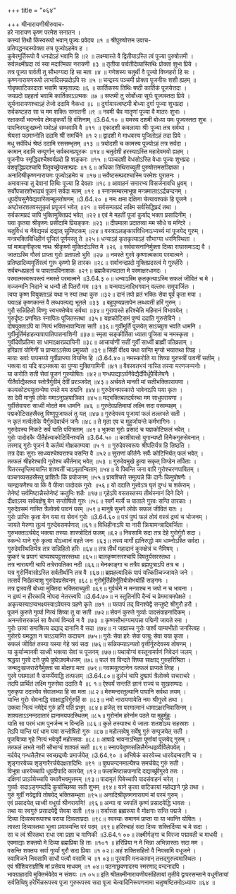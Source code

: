 +++
title = "०६४"

+++
श्रीनारायणीश्रीरुवाच-  
हरे नारायण कृष्ण परमेश सनातन ।  
कस्यां तिथौ किंस्वरूपो भवान् पूज्यः प्रवेदय ॥१ ॥
श्रीपुरुषोत्तम उवाच-  
प्रतिपद्धनदस्योक्ता तत्र पूज्योऽहमेव ह ।  
कुबेरमूर्तिरूपो वै धनदोऽहं भवामि हि ॥२ ॥
लक्ष्म्यास्ते वै द्वितीयाऽस्ति त्वं पूज्या पुरुषोत्तमी ।  
सर्वलक्ष्मीप्रदा त्वं स्या मदात्मिका नरायणी ॥३ ॥
तृतीया पार्वतीदेव्यास्तिथिः प्रोक्ता शुभा प्रिये ।  
तत्र पूज्या पार्वती तु सौभाग्यदा हि सा मता ॥४ ॥
गणेशस्य चतुर्थी वै पूज्यो विघ्नहरो हि सः ।  
कृष्णनारायणरूपो लाभादिसम्प्रदोऽपि सः ॥५ ॥
चन्द्रस्य पञ्चमी प्रोक्ता पूजनीयः शशी ह्यहम् ॥
गोवृषवाटिकादाता भवामि चामृतान्नदः ॥६ ॥
कार्तिकस्य तिथिः षष्ठी कार्तिकं पूजयेत्तदा ।  
जयप्रदो ग्रहहर्ता भवामि कार्तिकाऽऽत्मकः ॥७ ॥
सप्तमी तु रवेर्बोध्या सूर्यः पूज्यस्तदा प्रिये ।  
सूर्यनारायणश्चाऽहं तेजो ददामि नैकधा ॥८ ॥
दुर्गायास्त्वष्टमी बोध्या दुर्गा पूज्या शुभप्रदा ।  
सर्वकष्टहरा सा च मम शक्तिः सनातनी ॥९ ॥
नवमी चैव मातॄणां पूज्या वै मातरः शुभाः ।  
रक्षाकर्यो भवन्त्येव क्षेमङ्कर्यो हि वंशिनाम् ॥3.64.१० ॥
यमस्य दशमी बोध्या यमः पूज्यस्तदा शुभः ।  
पापनिरयदुःखघ्नो यमोऽहं सम्भवामि वै ॥११ ॥
एकादशी कमलायाः श्रीः पूज्या तत्र सर्वथा ।  
श्रेयसां पदमाप्नोति ददामि श्रीं समर्चिने ॥१ २॥
द्वादशी मे माधवस्य पूजितोऽहं तदा प्रिये ।  
मधु सर्वविधं श्रेष्ठं ददामि रससम्भृतम् ॥१३ ॥
त्रयोदशी च कामस्य पूज्योऽहं तत्र सर्वदा ।  
कामान् ददामि सम्पूर्णान् सर्वकामप्रपूरकः ॥१४॥
चतुर्दशी हरस्याऽस्ति महादेवमयो ह्यहम् ।  
पूजनीयः स्मृद्धिदश्चैश्वर्यप्रदो हि शङ्करः ॥१५ ॥
पञ्चदशी वेधसोऽस्ति वेधाः पूज्यः शुभप्रदः ।  
वंशवृद्धिप्रदश्चापि पितृवच्छ्रेयसाम्प्रदः ॥१ ६॥
अधिका तिथिराच्युती पुरुषोत्तमसञ्ज्ञिका ।  
अनादिश्रीकृष्णनारायणः पूज्योऽहमेव च ॥१७॥
सर्वेष्टसम्प्रदश्चास्मि परमेशः पुरातनः ।  
अमावास्या तु देवानां तिथिः पूज्या हि देवताः ॥१८॥
आवाहनं समारभ्य विसर्जनावधि ध्रुवम् ।  
सर्वोपचारशोभाढ्यं पूजनं सर्वदा मतम् ॥१९ ॥
स्नानमम्बरमाभूषा मन्त्रमालाऽऽर्द्रचन्दनम् ।  
धूपदीपसुनैवेद्यवारिताम्बूलतोषणम् ॥3.64.२० ॥
नमः क्षमा दक्षिणा चेत्यावश्यकं हि पूजने ।  
अष्टोत्तरशतवस्तुकृतं प्रपूजनं भवेत् ॥२१ ॥
सर्वसम्पत्प्रदं लक्ष्मि सर्वसिद्धिप्रदं तथा ।  
सर्वकामप्रदं चापि भुक्तिमुक्तिप्रदं भवेत् ॥२२॥
एवं मे महतीं पूजां कुर्याद् भक्ता प्रसादिनीम् ।  
यया कृतया श्रीकृष्णः प्रसीदामि प्रियङ्करः ॥२३ ॥
दीपमाला प्रदातव्या मम सौधे च मन्दिरे ।  
चतुर्विधं च नैवेद्यमन्नं दद्यात् सुमिष्टकम् ॥२४॥
वस्त्राऽलङ्कारविधिनाऽभ्यर्च्य मां पूजयेद् गुरुम् ।  
मन्त्रभक्तिविधिहीनं पूजितं पूर्णमस्तु ते ॥२५॥
धन्याऽहं कृतकृत्याऽहं सौभाग्या धरणिस्थिता ।  
यां मामङ्गीकृत्य नाथः श्रीकृष्णो मुक्तिदोऽस्ति मे ॥२६ ॥
सर्ववासनानिर्मुक्ता दिव्या राघासमाऽद्य वै ।  
जाताऽस्मि गौरवं प्राप्ता गुरोः प्रतापतो भुवि ॥२७ ॥
नमस्ते गुरवे कृष्णात्मकाय परमात्मने ।  
प्रतिष्ठादिव्यमूर्तिस्त्वं गुरुः कृष्णो हि तारकः ॥२८॥
सर्वानन्दप्रदो मुक्तिप्रदस्त्वं मे गुरुर्हरिः ।  
सर्वबन्धप्रहर्ता च पापतापविनाशकः ॥२९॥
ब्रह्मकैवल्यदाता मे परमाक्षरधामदः ।  
परमात्मस्वरूपस्त्वं नमस्ते परमात्मने ॥3.64.३ ०॥
धन्याऽस्मि कृतकृत्याऽस्मि सफलं जीवितं च मे ।  
मज्जन्मनि निदाने च धन्यौ तौ पितरौ मम ॥३१ ॥
यन्मयाऽनादिभगवान् वल्लभः समुपार्जितः ।  
त्वया कृष्ण वियुक्ताऽहं यथा न स्यां तथा कुरु ॥३२॥
दानं तपो व्रतं भक्तिः सेवा पूर्वं कृता मया ।  
ययाऽहं कृष्णकान्तं वै लब्धवत्यद्य भूतले ॥३३ ॥
बहुपुण्यप्रतापेन लब्धवती हरिं गुरुम् ।  
गुरौ सन्निहितो विष्णुः स्वभक्तेष्वेव सर्वथा ॥३४॥
गुरावास्ते हरिश्चेति महिमानं विभावयेत् ।  
गुरुर्दृष्टः प्रणमितः स्नापितः पूजितस्तथा ॥३५॥
यज्ञकोटिसमं पुण्यं ददाति गुरुसेविने ।  
दोषयुक्ताऽपि या नित्यं भक्तिभावान्विता सती ॥३६॥
गुर्वीमूर्तिं पूजयेत् साऽच्युता भवति धामनि ।  
गुर्वीमूर्तिर्महाहत्यापापातिपातनाशिनी ॥३७॥
स्मृता सङ्कीर्तिता ध्याता पूजिता च नमस्कृता ।  
गुर्वीदेवीप्रतिमा सा धामाऽक्षरप्रदायिनी ॥३८॥
आचार्याणीं सतीं गुर्वीं साध्वीं ब्राह्मीं पतिव्रताम् ।  
हरिव्रतां योगिनीं च प्राप्याऽऽसेव्य प्रमुच्यते ॥३९॥
सिंहीं वीक्ष्य यथा यान्ति मृग्यो भयात्तथा त्विह ।  
मायाः सर्वाः पापमय्यो गुर्वीप्राप्त्या वियन्ति हि ॥3.64.४०॥
नमस्करोति या शिष्या गुरुस्त्रीं पावनीं सतीम् ।  
भक्त्या वा यदि वाऽभक्त्या सा पुण्या मुक्तिगामिनी ॥४१॥
वैवस्वतभयं नास्ति तस्या मरणजन्मनोः ।  
या करोति सती सेवां पूजनं गुरुयोषितः ॥४२॥
गन्धपाद्याऽर्घनैवेद्यैर्दीपैर्धूपैर्विलेपनैः ।  
गीतैर्वाद्यैस्तथा स्तोत्रैर्गुवीम्ं देवीं प्ररञ्जयेत् ॥४३॥
अर्चयते मानवी मां सतीभक्तिपरायणा ।  
कल्पकोट्ययुतान्येषा रमते मम सद्मनि ॥४४॥
गुरुदेवनमस्कारो भावेनाऽपि यया कृतः ।  
सा देवी मानुषे लोके ममाऽनुग्रहपात्रिका ॥४५॥
मद्भक्तिबलदर्पस्था मम साधुपरायणा ।  
गुर्वीसेवापरा साध्वी मोदते मम धामनि ॥४६ ॥
गुरुदेवप्रतिमायां लक्ष्मि सदा वसाम्यहम् ।  
पद्मकोटिसहस्रैस्तु विष्णुपूजाफलं तु यत् ॥४७॥
गुरुदेवस्य पूजायां फलं तल्लभते सती ।  
न कृतं मर्त्यलोके यैर्गुरुदेवार्चनं जनैः ॥४८॥
ते मृता एव च मुहुर्जायन्ते कर्मभागिनः ।  
गुरुदेवस्य निकटे सर्वं याति पवित्रताम् ॥४९॥
भुक्त्वा गुरोः प्रसादं च यज्ञकोटिफलं भवेत् ।  
गुरोः पादोदकैः पीतैर्हत्याकोटिर्विनश्यति ॥3.64.५० ॥
काशीवासो युगान्यष्टौ दिनैकगुरुसेवनात् ।  
तस्माद् गुरोः पूजनं वै कर्तव्यं मोक्षकाम्यया ॥५ १ ॥
गुरुदेवस्वरूपः श्रीपतिर्यत्र हि तिष्ठति ।  
तत्र देवाः सुराः साध्व्यश्चेश्वराश्च वसन्ति वै ॥५२॥
सुराणां कीर्तनैः सर्वैः कोटिभिर्यत् फलं भवेत् ।  
तत्फलं श्रीहरेश्चापि गुरोश्च कीर्तनाद् भवेत् ॥५३ ॥
गुरुदेवमुखे हुत्वा सकृत् पिण्डेन तर्पिताः ।  
पितरस्तृप्तिमायान्ति शाश्वतीं चाऽमृतान्विताम् ॥५४॥
ये पिबन्ति जना वारि गुरोश्चरणपावितम् ।  
पञ्चगव्यसहस्रैस्तु प्राशितैः किं प्रयोजनम् ॥५५॥
प्रायश्चित्ते समुत्पन्ने किं दानैः किमुपोषणैः ।  
चान्द्रायणैश्च वा किं वै पीत्वा पादोदकं गुरोः ॥५६॥
यो ददाति गुरवेऽत्र घृतं दुग्धं च शर्कराम् ।  
तेनेष्टं सर्वमिष्टान्नैस्तेनेष्टं क्रतुभिः शतैः ॥१७॥
गृहेऽपि वसतस्तस्य तीर्थस्नानं दिने दिने ।  
दीक्षाऽस्य सर्वयज्ञेषु येन सन्तोषितो गुरुः ॥५८॥
स्वर्गे मर्त्ये च पाताले गुरवः सन्ति तारकाः ।  
गुरुदेवसमं नास्ति त्रैलोक्ये पावनं परम् ॥५९॥
मानुषे सुभगे लोके सफलं जीवितं यतः ।  
गुरोः प्राप्तिः कृता येन यया वा सेवनं गुरोः ॥3.64.६०॥
पत्रं पुष्पं फलं तोयं वस्त्रं द्रव्यं च भोजनम् ।  
जायते मेरुणा तुल्यं गुरुदेवसमर्पणात् ॥६१॥
विधिहीनाऽपि या नारी क्रियामन्त्रादिवर्जिता ।  
गुरुभक्ताऽर्चयेद् भक्त्या तस्याः शास्त्रोदितं फलम् ॥६२॥
निवसामि सदा तत्र देहे गुरोर्गुरौ सदा ।  
स्कन्धे याने गुरुं कृत्वा योऽध्वानं वहते जनः ॥६३॥
तस्य मार्गो ह्यनिरुद्धो मम धाम्नोऽस्ति सर्वदा ।  
गुरुदेवस्थितिर्यत्र तत्र सन्निहितो हरिः ॥६४॥
तत्र तीर्थं महादानं कुरुक्षेत्रं च नैमिषम् ।  
पुष्करं च प्रयागं चाप्यश्वपट्टसरस्तथा ॥६५॥
बालकृष्णसरश्चापि विषतुर्यसरस्तथा ।  
तत्र नारायणी चापि तत्रेरावतिका नदी ॥६६॥
मेनकाङ्गा च तत्रैव ब्रह्मपुत्राऽपि तत्र च ।  
यत्र गुरोर्निवासोऽस्ति सर्वतीर्थानि तत्र वै ॥६७॥
ब्रह्महत्यादिकं पापं यत्किञ्चिज्जायते जने ।  
तत्सर्वं निर्दहत्याशु गुरुदेवप्रसेवनम् ॥६८॥
गुरोर्मूर्तिर्हरेर्मूतिर्यत्रोभयोर्हि सङ्गमः ।  
तत्र द्वारवती बोध्या मुक्तिदा भक्तिराच्युती ॥६९॥
गुर्वर्चने न मन्त्राश्च न जपो न च भावना ।  
न द्रव्यं न हीरकादि नोपदा नेतरत्त्वपि ॥3.64.७०॥
न स्तुतिर्नापि दैन्यं च प्रेममात्रमपेक्षते ।  
अकृत्यस्याऽप्यभक्ष्यस्याऽपेयस्य ग्रहणे कृते ॥७१ ॥
यत्पापं तद् विनश्येद्वै सन्तुष्टे श्रीगुरौ हरौ ।  
पूजनं कुरुते गुर्व्या नित्यं शिष्या तु या सती ॥७२॥
सेवनं कुरुते गुर्व्याः पादसंवाहनादिकम् ।  
अनन्तोत्तरकालं सा वैधव्यं विन्दते न वै ॥७३ ॥
कृष्णसौभाग्यमापन्ना पद्मिनी जायते रमा ।  
गुरोः छायां समाश्रित्य दद्याद् दानानि वै सदा ॥७४॥
न जह्याच्च गुरोः पार्श्वं याम्यभीतो जनस्त्विह ।  
गुरोरग्रे यमदूता न चाऽऽयान्ति कदाचन ॥७५॥
गुरोः सेवा हरेः सेवा पत्युः सेवा यया कृता ।  
सफलं जीवितं तस्या यस्या गेहे त्रयं सदा ॥७६॥
सन्नियम्याऽन्यतो वृत्तीर्गुरुदेवस्य तोषणम् ।  
या कुर्यान्मानवी साध्वी भक्त्या सेवां च पूजनम् ॥७७॥
यथायोग्यं वस्तूनामर्पणं निवेदनं जलम् ।  
श्रद्धया गुरवे दत्ते पुष्पे पुष्पेऽश्वमेधजम् ॥७८॥
फलं सा विन्दते शिष्या साक्षाद् गुरुहरिश्रिता ।  
जन्मदुःखजरारोगैर्मुक्ता सा मोक्षगा मता ॥७९॥
गवामयुतदानेन यत्फलं प्राप्यते त्विह ।  
गुरवे पद्ममालां वै समर्प्येयाद्धि तत्फलम् ॥3.64.८०॥
दुर्लभं चापि दुष्प्रापं त्रैलोक्ये सचराचरे ।  
तदपि प्रार्थितं लक्ष्मि गुरुसेवा ददाति वै ॥८ १॥
ऐश्वर्यं सन्ततिं ज्ञानं राज्यं च सुखसम्पदः ।  
गुरुकृपा ददात्येव सेवालभ्या हि सा मता ॥८२॥
मेरुमन्दरतुल्यानि पापानि सर्वथा लयम् ।  
यान्ति गुरोः सेवनाद्धि साक्षाद्धरिर्गुरुर्हि सः ॥८३॥
नमो नारायणायेति नमः श्रीगुरवे तथा ।  
उक्त्वा नित्यं नमेद्देवं गुरुं हरिं पतिं प्रभुम् ॥८४॥
व्रजेत् सा परमात्मानं धामाऽक्षरनिवासिनम् ।  
शाश्वताऽऽनन्ददातारं ह्यनामयपदस्थितम् ॥८५॥
गुरोर्नाम हरेर्नाम पठते या मुहुर्मुहुः ।  
याति सा परमं धाम पुनर्जन्म न विन्दति ॥८६॥
कुले तस्याश्च ये जाताः शतशोऽथ सहस्रशः ।  
तेऽपि यान्ति परं धाम यया सन्तोषितो गुरुः ॥८७॥
महोत्सवेषु सर्वेषु गुरुं सम्पूजयेत् सती ।  
पूजयित्र्या गृहे नित्यं भवेयुर्वै महोत्सवाः ॥८८॥
आषाढे भावनाऽभिज्ञा पूर्णायां पूजयेद् गुरुम् ।  
तत्फलं लभते नारी सौभाग्यं शाश्वतं सती ॥८९॥
स्नापयेदुष्णसलिलैर्गन्धद्रव्यैर्विलेपयेत् ।  
मर्दयेद् गन्धतैलैश्च स्वच्छद्रव्यैः प्रमार्जयेत् ॥3.64.९० ॥
अभिषेकं कारयेच्च धारयेदम्बराणि च ।  
शृङ्गारयेच्च शृङ्गारैरर्चयेदक्षतादिभिः ॥९१ ॥
पुष्पचन्दनमाल्यैश्च समर्चयेद् गुरुं सती ।  
विभूषा धारयेच्चापि धूपदीपादि कारयेत् ॥९२॥
फलामिष्टान्नपानादि दद्याच्छ्रीगुरवे ततः ।  
दक्षिणां प्राऽर्पयेच्चापि यथावैभवमुत्तमम् ॥९३॥
पादामृतं पिबेच्चापि पादसंवाहनं चरेत् ।  
गुर्व्याः सदाऽङ्गमर्दादि कुर्याच्छिष्या सती शुभम् ॥९४॥
याने कृत्वा वाटिकायां महोद्याने गृहे तथा ।  
गुरुं गुर्वीं नयेद्वापि तोषयेद् भक्तिसम्भृता ॥९५॥
अनादिश्रीकृष्णनारायणं मां परमं गुरुम् ।  
एवं प्रसादयेत् साध्वी वधूर्या श्रीनरायणि! ॥९६॥
अन्या वा स्वपतिं कृष्णं प्रसादयेद्धि भावतः ।  
तथा या स्वगुरुं प्रसादयेद्वै सेवया सती ॥९७॥
सर्वास्ता ब्रह्मरूपा वै मोक्षगाः सन्ति पद्मजे ।  
दिव्या दिव्यस्वरूपाश्च पराया दिव्यताप्रदाः ॥९८॥
स्वस्याः समागमं प्राप्ता या या भवन्ति योषितः ।  
तास्ता दिव्यास्तथा भूत्वा प्रयास्यन्ति परं पदम् ॥९९॥
हरिश्चाहं सदा दिव्यः शक्तिर्दिव्या च मे सदा ।  
सा च त्वं श्रीस्तथा राधा रमा प्रज्ञा च माणिकी ॥3.64.१ ००॥
लक्ष्मीर्गङ्गा च विरजा पद्मावती च माधवी ।  
एवमाद्याः शक्तयो मे दिव्या ब्रह्मप्रिया हि ताः ॥१०१ ॥
हरिप्रिया न मे भिन्ना अभिन्नास्ताः सदा मम ।  
वसन्ति शक्तयः सर्वा गुर्व्यां गुरौ सदा प्रियाः ॥१ ०२॥
अहं शक्तिसहितो वै निवसामि वधूजने ।  
स्वामिजने निवसामि साधौ पत्यौ वसामि च ॥१ ०३॥
पूरयामि मनःकामान् तत्तद्गुरुत्वमास्थितः ।  
एवं श्रीशिवराज्ञीश्रि मां प्रसेवय माधवम् ॥१ ०४॥
पठनाछ्रवणादस्य स्मरणाद् वन्दनादपि ।  
भावग्राहादपि मुक्तिर्भवेदेव न संशयः ॥१ ०५॥
इति श्रीलक्ष्मीनारायणीयसंहितायां तृतीये द्वापरसन्ताने वधूगीतायां सर्वतिथिषु हरेर्भिन्नरूपस्य पूजा गुरुरूपस्य सदा पूजा चेत्यादिनिरूपणनामा चतुष्षष्टितमोऽध्यायः ॥६४ ॥
    

